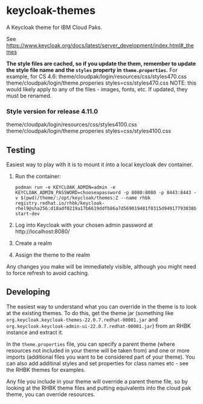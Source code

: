 # keycloak-themes

A Keycloak theme for IBM Cloud Paks.

See https://www.keycloak.org/docs/latest/server_development/index.html#_themes

**The style files are cached, so if you update the them, remember to update the style file name and the `styles` property in `theme.properties`.**
For example, for CS 4.6:
theme/cloudpak/login/resources/css/styles470.css
theme/cloudpak/login/theme.properies styles=css/styles470.css
NOTE: this would likely apply to any of the files - images, fonts, etc.  If updated, they must be renamed.

### Style version for release 4.11.0
theme/cloudpak/login/resources/css/styles4100.css
theme/cloudpak/login/theme.properies styles=css/styles4100.css

## Testing

Easiest way to play with it is to mount it into a local keycloak dev container.

1. Run the container:

   ```
   podman run -e KEYCLOAK_ADMIN=admin -e KEYCLOAK_ADMIN_PASSWORD=chooseapassword -p 8080:8080 -p 8443:8443 -v $(pwd)/theme/:/opt/keycloak/themes:Z --name rhbk registry.redhat.io/rhbk/keycloak-rhel9@sha256:d18adf0219a17b6619ddfb86a7d569019481f0315d94917793038ba5c6dc9567 start-dev
   ```

1. Log into Keycloak with your chosen admin password at http://localhost:8080/

1. Create a realm

1. Assign the theme to the realm

Any changes you make will be immediately visible, although you might need to force refresh to avoid caching.

## Developing

The easiest way to understand what you can override in the theme is to look at the existing themes. To do this, get the theme jar (something like `org.keycloak.keycloak-themes-22.0.7.redhat-00001.jar` and `org.keycloak.keycloak-admin-ui-22.0.7.redhat-00001.jar`) from an RHBK instance and extract it.

In the `theme.properties` file, you can specify a parent theme (where resources not included in your theme will be taken from) and one or more imports (additional files you want to be considered part of your theme). You can also add additinal styles and set properties for class names etc - see the RHBK themes for examples.

Any file you include in your theme will override a parent theme file, so by looking at the RHBK theme files and putting equivalents into the cloud pak theme, you can override resources.
